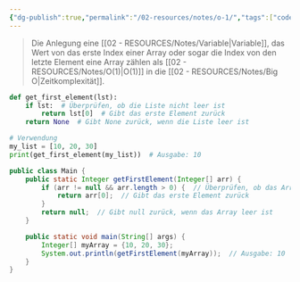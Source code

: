 ```yaml
---
{"dg-publish":true,"permalink":"/02-resources/notes/o-1/","tags":["code/python","code/java","code/time-complexity"],"noteIcon":"","updated":"2024-10-31T20:34:48.599+01:00"}
---
```


<style> .container {font-family: sans-serif; text-align: center;} .button-wrapper button {z-index: 1;height: 40px; width: 100px; margin: 10px;padding: 5px;} .excalidraw .App-menu_top .buttonList { display: flex;} .excalidraw-wrapper { height: 800px; margin: 50px; position: relative;} :root[dir="ltr"] .excalidraw .layer-ui__wrapper .zen-mode-transition.App-menu_bottom--transition-left {transform: none;} </style><script src="https://cdn.jsdelivr.net/npm/react@17/umd/react.production.min.js"></script><script src="https://cdn.jsdelivr.net/npm/react-dom@17/umd/react-dom.production.min.js"></script><script type="text/javascript" src="https://cdn.jsdelivr.net/npm/@excalidraw/excalidraw@0/dist/excalidraw.production.min.js"></script><div id="Drawing_2024-10-21_2302.18.excalidraw.md1"></div><script>(function(){const InitialData={"type":"excalidraw","version":2,"source":"https://github.com/zsviczian/obsidian-excalidraw-plugin/releases/tag/2.5.2","elements":[{"type":"line","version":128,"versionNonce":398645629,"index":"a0","isDeleted":false,"id":"Lypht3HuA895p3GM_5tDi","fillStyle":"solid","strokeWidth":4,"strokeStyle":"solid","roughness":2,"opacity":100,"angle":0,"x":-534.4475732199159,"y":-331.70451290873604,"strokeColor":"#1e1e1e","backgroundColor":"transparent","width":3,"height":573,"seed":1247673757,"groupIds":[],"frameId":null,"roundness":{"type":2},"boundElements":[],"updated":1729544545011,"link":null,"locked":false,"startBinding":null,"endBinding":null,"lastCommittedPoint":null,"startArrowhead":null,"endArrowhead":null,"points":[[0,0],[3,573]]},{"type":"line","version":175,"versionNonce":2089066973,"index":"a1","isDeleted":false,"id":"zCk7M3bqaTnP6ttEoFDLj","fillStyle":"solid","strokeWidth":4,"strokeStyle":"solid","roughness":2,"opacity":100,"angle":0,"x":-530.4475732199159,"y":243.29548709126402,"strokeColor":"#1e1e1e","backgroundColor":"transparent","width":722,"height":10,"seed":1415987709,"groupIds":[],"frameId":null,"roundness":{"type":2},"boundElements":[],"updated":1729544545011,"link":null,"locked":false,"startBinding":null,"endBinding":null,"lastCommittedPoint":null,"startArrowhead":null,"endArrowhead":null,"points":[[0,0],[722,-10]]},{"type":"line","version":131,"versionNonce":179199549,"index":"a2","isDeleted":false,"id":"48ixEvxbXuYOaecll-GDL","fillStyle":"solid","strokeWidth":4,"strokeStyle":"solid","roughness":2,"opacity":100,"angle":0,"x":-556.4475732199159,"y":-296.70451290873604,"strokeColor":"#1e1e1e","backgroundColor":"transparent","width":19,"height":35,"seed":296155741,"groupIds":[],"frameId":null,"roundness":{"type":2},"boundElements":[],"updated":1729544545011,"link":null,"locked":false,"startBinding":null,"endBinding":null,"lastCommittedPoint":null,"startArrowhead":null,"endArrowhead":null,"points":[[0,0],[19,-35]]},{"type":"line","version":70,"versionNonce":958500509,"index":"a3","isDeleted":false,"id":"Re8v9SGuuTUmtWizqX1i_","fillStyle":"solid","strokeWidth":4,"strokeStyle":"solid","roughness":2,"opacity":100,"angle":0,"x":-534.4475732199159,"y":-330.70451290873604,"strokeColor":"#1e1e1e","backgroundColor":"transparent","width":16,"height":24,"seed":1794221757,"groupIds":[],"frameId":null,"roundness":{"type":2},"boundElements":[],"updated":1729544545011,"link":null,"locked":false,"startBinding":null,"endBinding":null,"lastCommittedPoint":null,"startArrowhead":null,"endArrowhead":null,"points":[[0,0],[16,24]]},{"type":"line","version":50,"versionNonce":646951677,"index":"a4","isDeleted":false,"id":"kBwZuuTFEnEelHRoE5rkF","fillStyle":"solid","strokeWidth":4,"strokeStyle":"solid","roughness":2,"opacity":100,"angle":0,"x":190.55242678008415,"y":231.29548709126402,"strokeColor":"#1e1e1e","backgroundColor":"transparent","width":25,"height":11,"seed":854050589,"groupIds":[],"frameId":null,"roundness":{"type":2},"boundElements":[],"updated":1729544545011,"link":null,"locked":false,"startBinding":null,"endBinding":null,"lastCommittedPoint":null,"startArrowhead":null,"endArrowhead":null,"points":[[0,0],[-25,-11]]},{"type":"line","version":56,"versionNonce":528108381,"index":"a5","isDeleted":false,"id":"H3sMkY5wvxsjhayDCr1wZ","fillStyle":"solid","strokeWidth":4,"strokeStyle":"solid","roughness":2,"opacity":100,"angle":0,"x":191.55242678008415,"y":233.29548709126402,"strokeColor":"#1e1e1e","backgroundColor":"transparent","width":20,"height":14,"seed":1811602301,"groupIds":[],"frameId":null,"roundness":{"type":2},"boundElements":[],"updated":1729544545011,"link":null,"locked":false,"startBinding":null,"endBinding":null,"lastCommittedPoint":null,"startArrowhead":null,"endArrowhead":null,"points":[[0,0],[-20,14]]},{"type":"text","version":139,"versionNonce":1681053629,"index":"a6","isDeleted":false,"id":"E1UghY4q","fillStyle":"solid","strokeWidth":4,"strokeStyle":"solid","roughness":2,"opacity":100,"angle":0,"x":-239.44757321991585,"y":243.29548709126402,"strokeColor":"#1e1e1e","backgroundColor":"transparent","width":166.18069458007812,"height":37.800000000000004,"seed":1315726301,"groupIds":[],"frameId":null,"roundness":null,"boundElements":[],"updated":1729544545011,"link":null,"locked":false,"fontSize":28,"fontFamily":6,"text":"Input Size (n)","rawText":"Input Size (n)","textAlign":"left","verticalAlign":"top","containerId":null,"originalText":"Input Size (n)","autoResize":true,"lineHeight":1.35},{"type":"text","version":154,"versionNonce":786094109,"index":"a7","isDeleted":false,"id":"GlEKjNXE","fillStyle":"solid","strokeWidth":4,"strokeStyle":"solid","roughness":2,"opacity":100,"angle":4.723593972811037,"x":-602.9532887575309,"y":-144.20465873010534,"strokeColor":"#1e1e1e","backgroundColor":"transparent","width":63.63618469238281,"height":37.800000000000004,"seed":239984701,"groupIds":[],"frameId":null,"roundness":null,"boundElements":[],"updated":1729544545011,"link":null,"locked":false,"fontSize":28,"fontFamily":6,"text":"Time","rawText":"Time","textAlign":"left","verticalAlign":"top","containerId":null,"originalText":"Time","autoResize":true,"lineHeight":1.35},{"type":"arrow","version":156,"versionNonce":2036583549,"index":"a8","isDeleted":false,"id":"AXWCmDm4Ya_xonFpXr0pS","fillStyle":"solid","strokeWidth":4,"strokeStyle":"solid","roughness":0,"opacity":100,"angle":0,"x":-529.0682628750883,"y":236.39893536712611,"strokeColor":"#2f9e44","backgroundColor":"transparent","width":684,"height":13,"seed":1635831965,"groupIds":[],"frameId":null,"roundness":{"type":2},"boundElements":[],"updated":1729544545011,"link":null,"locked":false,"startBinding":null,"endBinding":null,"lastCommittedPoint":null,"startArrowhead":null,"endArrowhead":"arrow","points":[[0,0],[684,-13]]},{"type":"text","version":132,"versionNonce":59716829,"index":"a9","isDeleted":false,"id":"7iNjCIn9","fillStyle":"solid","strokeWidth":4,"strokeStyle":"solid","roughness":2,"opacity":100,"angle":0,"x":52.27656471111857,"y":198.01962502229856,"strokeColor":"#2f9e44","backgroundColor":"transparent","width":62.496826171875,"height":21.6,"seed":1169601789,"groupIds":[],"frameId":null,"roundness":null,"boundElements":[],"updated":1729544545011,"link":"[[O1\|O1]]","locked":false,"fontSize":16,"fontFamily":6,"text":"📍[[O1\|O1]]","rawText":"[[O1\|O1]]","textAlign":"left","verticalAlign":"top","containerId":null,"originalText":"📍[[O1\|O1]]","autoResize":true,"lineHeight":1.35},{"type":"arrow","version":286,"versionNonce":1196041245,"index":"aA","isDeleted":true,"id":"9UpSZgl7ie9xsoqfyOR_R","fillStyle":"solid","strokeWidth":4,"strokeStyle":"solid","roughness":0,"opacity":100,"angle":0,"x":-527.7544320344338,"y":239.3527329594438,"strokeColor":"#1971c2","backgroundColor":"transparent","width":701.3793103448274,"height":295.1724137931034,"seed":108072285,"groupIds":[],"frameId":null,"roundness":{"type":2},"boundElements":[],"updated":1729544558434,"link":null,"locked":false,"startBinding":null,"endBinding":null,"lastCommittedPoint":null,"startArrowhead":null,"endArrowhead":"arrow","points":[[0,0],[701.3793103448274,-295.1724137931034]]},{"type":"text","version":196,"versionNonce":1977428541,"index":"aB","isDeleted":true,"id":"zxmwohyX","fillStyle":"solid","strokeWidth":4,"strokeStyle":"solid","roughness":0,"opacity":100,"angle":5.826417420157298,"x":57.4225257799593,"y":-52.93730483050825,"strokeColor":"#1971c2","backgroundColor":"transparent","width":72.4808349609375,"height":21.6,"seed":50420157,"groupIds":[],"frameId":null,"roundness":null,"boundElements":[],"updated":1729544554386,"link":"[[02 - RESOURCES/Notes/O(n)\|O(n)]]","locked":false,"fontSize":16,"fontFamily":6,"text":"📍[[02 - RESOURCES/Notes/O(n)\|O(n)]]","rawText":"[[02 - RESOURCES/Notes/O(n)\|O(n)]]","textAlign":"left","verticalAlign":"top","containerId":null,"originalText":"📍[[02 - RESOURCES/Notes/O(n)\|O(n)]]","autoResize":true,"lineHeight":1.35},{"type":"arrow","version":312,"versionNonce":1421898707,"index":"aC","isDeleted":true,"id":"taEikZ4EDU889ArsmIjrd","fillStyle":"solid","strokeWidth":4,"strokeStyle":"solid","roughness":0,"opacity":100,"angle":0,"x":-527.7544320344338,"y":240.04238813185765,"strokeColor":"#2f9e44","backgroundColor":"transparent","width":436.551724137931,"height":514.4827586206895,"seed":881400349,"groupIds":[],"frameId":null,"roundness":{"type":2},"boundElements":[],"updated":1729544562088,"link":null,"locked":false,"startBinding":null,"endBinding":null,"lastCommittedPoint":null,"startArrowhead":null,"endArrowhead":"arrow","points":[[0,0],[304.13793103448273,-269.6551724137931],[436.551724137931,-514.4827586206895]]},{"type":"text","version":149,"versionNonce":1457255997,"index":"aD","isDeleted":true,"id":"QCMEWjEN","fillStyle":"solid","strokeWidth":4,"strokeStyle":"solid","roughness":0,"opacity":100,"angle":5.237953054781757,"x":-186.05627239981789,"y":-216.31997176503643,"strokeColor":"#2f9e44","backgroundColor":"transparent","width":78.56085205078125,"height":21.6,"seed":1945751165,"groupIds":[],"frameId":null,"roundness":null,"boundElements":[],"updated":1729544566835,"link":"[[O(n²)\|O(n²)]]","locked":false,"fontSize":16,"fontFamily":6,"text":"📍[[O(n²)\|O(n²)]]","rawText":"[[O(n²)\|O(n²)]]","textAlign":"left","verticalAlign":"top","containerId":null,"originalText":"📍[[O(n²)\|O(n²)]]","autoResize":true,"lineHeight":1.35},{"type":"arrow","version":379,"versionNonce":2085936563,"index":"aE","isDeleted":true,"id":"YhzL45uG8M3LirJKAc9ew","fillStyle":"solid","strokeWidth":4,"strokeStyle":"solid","roughness":0,"opacity":100,"angle":0,"x":-524.9958113447786,"y":237.28376744220242,"strokeColor":"#1e1e1e","backgroundColor":"transparent","width":331.0344827586206,"height":526.206896551724,"seed":1373917,"groupIds":[],"frameId":null,"roundness":{"type":2},"boundElements":[],"updated":1729544567734,"link":null,"locked":false,"startBinding":null,"endBinding":null,"lastCommittedPoint":null,"startArrowhead":null,"endArrowhead":"arrow","points":[[0,0],[236.55172413793093,-315.8620689655172],[331.0344827586206,-526.206896551724]]},{"id":"8nZGPMtI","type":"text","x":-292.4440872068477,"y":-91.07830152331479,"width":8,"height":25,"angle":0,"strokeColor":"#1e1e1e","backgroundColor":"transparent","fillStyle":"solid","strokeWidth":2,"strokeStyle":"solid","roughness":1,"opacity":100,"groupIds":[],"frameId":null,"index":"aEV","roundness":null,"seed":1002298131,"version":3,"versionNonce":132790675,"isDeleted":true,"boundElements":null,"updated":1729544564780,"link":null,"locked":false,"text":"","rawText":"","fontSize":20,"fontFamily":5,"textAlign":"center","verticalAlign":"middle","containerId":"YhzL45uG8M3LirJKAc9ew","originalText":"","autoResize":true,"lineHeight":1.25},{"type":"text","version":148,"versionNonce":1006710995,"index":"aF","isDeleted":true,"id":"umfnOb0B","fillStyle":"solid","strokeWidth":4,"strokeStyle":"solid","roughness":0,"opacity":100,"angle":5.181153299986048,"x":-299.6792637753292,"y":-186.5724921112946,"strokeColor":"#1e1e1e","backgroundColor":"transparent","width":78.56085205078125,"height":21.6,"seed":1131156285,"groupIds":[],"frameId":null,"roundness":null,"boundElements":[],"updated":1729544566073,"link":"[[O(n³)\|O(n³)]]","locked":false,"fontSize":16,"fontFamily":6,"text":"📍[[O(n³)\|O(n³)]]","rawText":"[[O(n³)\|O(n³)]]","textAlign":"left","verticalAlign":"top","containerId":null,"originalText":"📍[[O(n³)\|O(n³)]]","autoResize":true,"lineHeight":1.35},{"type":"arrow","version":494,"versionNonce":924126205,"index":"aG","isDeleted":true,"id":"ABfhkwXFg7LezRnRn_2wh","fillStyle":"solid","strokeWidth":4,"strokeStyle":"solid","roughness":0,"opacity":100,"angle":0,"x":-525.6854665171925,"y":238.6630777870301,"strokeColor":"#e03131","backgroundColor":"transparent","width":704.1379310344827,"height":154.4827586206897,"seed":1516282781,"groupIds":[],"frameId":null,"roundness":{"type":2},"boundElements":[],"updated":1729544551425,"link":null,"locked":false,"startBinding":null,"endBinding":null,"lastCommittedPoint":null,"startArrowhead":null,"endArrowhead":"arrow","points":[[0,0],[217.9310344827586,-125.5172413793104],[704.1379310344827,-154.4827586206897]]},{"type":"text","version":172,"versionNonce":508705779,"index":"aH","isDeleted":true,"id":"NAPoHTbB","fillStyle":"solid","strokeWidth":4,"strokeStyle":"solid","roughness":0,"opacity":100,"angle":0,"x":49.90566648773347,"y":56.02760980673446,"strokeColor":"#e03131","backgroundColor":"transparent","width":99.79289245605469,"height":21.6,"seed":1495541757,"groupIds":[],"frameId":null,"roundness":null,"boundElements":[],"updated":1729544552180,"link":"[[02 - RESOURCES/Notes/O(log n)\|O(log n)]]","locked":false,"fontSize":16,"fontFamily":6,"text":"📍[[02 - RESOURCES/Notes/O(log n)\|O(log n)]]","rawText":"[[02 - RESOURCES/Notes/O(log n)\|O(log n)]]","textAlign":"left","verticalAlign":"top","containerId":null,"originalText":"📍[[02 - RESOURCES/Notes/O(log n)\|O(log n)]]","autoResize":true,"lineHeight":1.35},{"type":"arrow","version":545,"versionNonce":386701149,"index":"aI","isDeleted":true,"id":"jTtqOiuFjU5f5t5XYc_F_","fillStyle":"solid","strokeWidth":4,"strokeStyle":"solid","roughness":0,"opacity":100,"angle":0,"x":-524.3061561723649,"y":235.90445709737486,"strokeColor":"#f08c00","backgroundColor":"transparent","width":640.6896551724138,"height":431.03448275862064,"seed":1371021405,"groupIds":[],"frameId":null,"roundness":{"type":2},"boundElements":[],"updated":1729544556725,"link":null,"locked":false,"startBinding":null,"endBinding":null,"lastCommittedPoint":null,"startArrowhead":null,"endArrowhead":"arrow","points":[[0,0],[321.3793103448275,-114.4827586206896],[640.6896551724138,-431.03448275862064]]},{"type":"text","version":151,"versionNonce":324532691,"index":"aJ","isDeleted":true,"id":"dNMVVhLH","fillStyle":"solid","strokeWidth":4,"strokeStyle":"solid","roughness":0,"opacity":100,"angle":5.494143481980993,"x":-13.498637635981822,"y":-156.36480980891173,"strokeColor":"#f08c00","backgroundColor":"transparent","width":113.12092590332031,"height":21.6,"seed":435031229,"groupIds":[],"frameId":null,"roundness":null,"boundElements":[],"updated":1729544559238,"link":"[[02 - RESOURCES/Notes/O(n log n)\|O(n log n)]]","locked":false,"fontSize":16,"fontFamily":6,"text":"📍[[02 - RESOURCES/Notes/O(n log n)\|O(n log n)]]","rawText":"[[02 - RESOURCES/Notes/O(n log n)\|O(n log n)]]","textAlign":"left","verticalAlign":"top","containerId":null,"originalText":"📍[[02 - RESOURCES/Notes/O(n log n)\|O(n log n)]]","autoResize":true,"lineHeight":1.35},{"type":"arrow","version":235,"versionNonce":376365917,"index":"aK","isDeleted":true,"id":"yxNO9bBiV3_emP8TLt0VK","fillStyle":"solid","strokeWidth":4,"strokeStyle":"solid","roughness":0,"opacity":100,"angle":0,"x":-520.1682251378821,"y":232.4561812353059,"strokeColor":"#e03131","backgroundColor":"transparent","width":213.1034482758621,"height":533.7931034482758,"seed":1365732637,"groupIds":[],"frameId":null,"roundness":{"type":2},"boundElements":[],"updated":1729544568509,"link":null,"locked":false,"startBinding":null,"endBinding":null,"lastCommittedPoint":null,"startArrowhead":null,"endArrowhead":"arrow","points":[[0,0],[161.37931034482756,-277.24137931034477],[213.1034482758621,-533.7931034482758]]},{"type":"text","version":137,"versionNonce":1046330227,"index":"aL","isDeleted":true,"id":"TcVaQgJX","fillStyle":"solid","strokeWidth":4,"strokeStyle":"solid","roughness":0,"opacity":100,"angle":4.85990474664134,"x":-380.01981923774315,"y":-234.51773048953334,"strokeColor":"#e03131","backgroundColor":"transparent","width":77.9678955078125,"height":21.6,"seed":664125821,"groupIds":[],"frameId":null,"roundness":null,"boundElements":[],"updated":1729544571378,"link":"[[02 - RESOURCES/Notes/O(2ⁿ)\|O(2ⁿ)]]","locked":false,"fontSize":16,"fontFamily":6,"text":"📍[[02 - RESOURCES/Notes/O(2ⁿ)\|O(2ⁿ)]]","rawText":"[[02 - RESOURCES/Notes/O(2ⁿ)\|O(2ⁿ)]]","textAlign":"left","verticalAlign":"top","containerId":null,"originalText":"📍[[02 - RESOURCES/Notes/O(2ⁿ)\|O(2ⁿ)]]","autoResize":true,"lineHeight":1.35},{"type":"arrow","version":137,"versionNonce":951662227,"index":"aM","isDeleted":true,"id":"wqVZzqwb54pWsOeEcM1Wg","fillStyle":"solid","strokeWidth":4,"strokeStyle":"solid","roughness":0,"opacity":100,"angle":0,"x":-520.1682251378821,"y":235.90445709737486,"strokeColor":"#f08c00","backgroundColor":"transparent","width":76.55172413793105,"height":557.9310344827586,"seed":1639614941,"groupIds":[],"frameId":null,"roundness":{"type":2},"boundElements":[],"updated":1729544569653,"link":null,"locked":false,"startBinding":null,"endBinding":null,"lastCommittedPoint":null,"startArrowhead":null,"endArrowhead":"arrow","points":[[0,0],[59.31034482758622,-277.24137931034477],[76.55172413793105,-557.9310344827586]]},{"type":"text","version":170,"versionNonce":478110845,"index":"aN","isDeleted":true,"id":"HYvXez8d","fillStyle":"solid","strokeWidth":4,"strokeStyle":"solid","roughness":0,"opacity":100,"angle":4.8159130645368435,"x":-502.6297177241055,"y":-250.36103992116233,"strokeColor":"#f08c00","backgroundColor":"transparent","width":76.25685119628906,"height":21.6,"seed":552027709,"groupIds":[],"frameId":null,"roundness":null,"boundElements":[],"updated":1729544570635,"link":"[[02 - RESOURCES/Notes/O(n!)\|O(n!)]]","locked":false,"fontSize":16,"fontFamily":6,"text":"📍[[02 - RESOURCES/Notes/O(n!)\|O(n!)]]","rawText":"[[02 - RESOURCES/Notes/O(n!)\|O(n!)]]","textAlign":"left","verticalAlign":"top","containerId":null,"originalText":"📍[[02 - RESOURCES/Notes/O(n!)\|O(n!)]]","autoResize":true,"lineHeight":1.35},{"type":"arrow","version":164,"versionNonce":1221775645,"index":"aO","isDeleted":true,"id":"AARsuYQDYgfkEvE-_-cLU","fillStyle":"solid","strokeWidth":4,"strokeStyle":"solid","roughness":0,"opacity":100,"angle":0,"x":-522.2371906551235,"y":236.5941122697887,"strokeColor":"#1e1e1e","backgroundColor":"transparent","width":702.7586206896551,"height":224.82758620689657,"seed":1744664221,"groupIds":[],"frameId":null,"roundness":{"type":2},"boundElements":[],"updated":1729544552888,"link":null,"locked":false,"startBinding":null,"endBinding":null,"lastCommittedPoint":null,"startArrowhead":null,"endArrowhead":"arrow","points":[[0,0],[702.7586206896551,-224.82758620689657]]},{"type":"text","version":127,"versionNonce":2133867731,"index":"aP","isDeleted":true,"id":"Ysa0cJGw","fillStyle":"solid","strokeWidth":4,"strokeStyle":"solid","roughness":0,"opacity":100,"angle":6.029878855035,"x":59.96508137193882,"y":10.744458116556473,"strokeColor":"#1e1e1e","backgroundColor":"transparent","width":81.2620849609375,"height":21.6,"seed":1638832893,"groupIds":[],"frameId":null,"roundness":null,"boundElements":[],"updated":1729544553476,"link":"[[02 - RESOURCES/Notes/O(√n)\|O(√n)]]","locked":false,"fontSize":16,"fontFamily":6,"text":"📍[[02 - RESOURCES/Notes/O(√n)\|O(√n)]]","rawText":"[[02 - RESOURCES/Notes/O(√n)\|O(√n)]]","textAlign":"left","verticalAlign":"top","containerId":null,"originalText":"📍[[02 - RESOURCES/Notes/O(√n)\|O(√n)]]","autoResize":true,"lineHeight":1.35}],"appState":{"theme":"dark","viewBackgroundColor":"#ffffff","currentItemStrokeColor":"#1e1e1e","currentItemBackgroundColor":"transparent","currentItemFillStyle":"solid","currentItemStrokeWidth":2,"currentItemStrokeStyle":"solid","currentItemRoughness":1,"currentItemOpacity":100,"currentItemFontFamily":5,"currentItemFontSize":20,"currentItemTextAlign":"left","currentItemStartArrowhead":null,"currentItemEndArrowhead":"arrow","currentItemArrowType":"round","scrollX":645.0948765361277,"scrollY":221.56699267089152,"zoom":{"value":1.40231},"currentItemRoundness":"round","gridSize":20,"gridStep":5,"gridModeEnabled":false,"gridColor":{"Bold":"rgba(217, 217, 217, 0.5)","Regular":"rgba(230, 230, 230, 0.5)"},"currentStrokeOptions":null,"frameRendering":{"enabled":true,"clip":true,"name":true,"outline":true},"objectsSnapModeEnabled":false,"activeTool":{"type":"selection","customType":null,"locked":false,"lastActiveTool":null}},"files":{}};InitialData.scrollToContent=true;App=()=>{const e=React.useRef(null),t=React.useRef(null),[n,i]=React.useState({width:void 0,height:void 0});return React.useEffect(()=>{i({width:t.current.getBoundingClientRect().width,height:t.current.getBoundingClientRect().height});const e=()=>{i({width:t.current.getBoundingClientRect().width,height:t.current.getBoundingClientRect().height})};return window.addEventListener("resize",e),()=>window.removeEventListener("resize",e)},[t]),React.createElement(React.Fragment,null,React.createElement("div",{className:"excalidraw-wrapper",ref:t},React.createElement(ExcalidrawLib.Excalidraw,{ref:e,width:n.width,height:n.height,initialData:InitialData,viewModeEnabled:!0,zenModeEnabled:!0,gridModeEnabled:!1})))},excalidrawWrapper=document.getElementById("Drawing_2024-10-21_2302.18.excalidraw.md1");ReactDOM.render(React.createElement(App),excalidrawWrapper);})();</script>
>Die Anlegung eine [[02 - RESOURCES/Notes/Variable\|Variable]], das Wert von das erste Index einer Array oder sogar die Index von den letzte Element eine Array zählen als [[02 - RESOURCES/Notes/O(1)\|O(1)]] in die [[02 - RESOURCES/Notes/Big O\|Zeitkomplexität]].

```python
def get_first_element(lst):
    if lst:  # Überprüfen, ob die Liste nicht leer ist
        return lst[0]  # Gibt das erste Element zurück
    return None  # Gibt None zurück, wenn die Liste leer ist

# Verwendung
my_list = [10, 20, 30]
print(get_first_element(my_list))  # Ausgabe: 10
```

```java
public class Main {
    public static Integer getFirstElement(Integer[] arr) {
        if (arr != null && arr.length > 0) {  // Überprüfen, ob das Array nicht leer ist
            return arr[0];  // Gibt das erste Element zurück
        }
        return null;  // Gibt null zurück, wenn das Array leer ist
    }

    public static void main(String[] args) {
        Integer[] myArray = {10, 20, 30};
        System.out.println(getFirstElement(myArray));  // Ausgabe: 10
    }
}
```